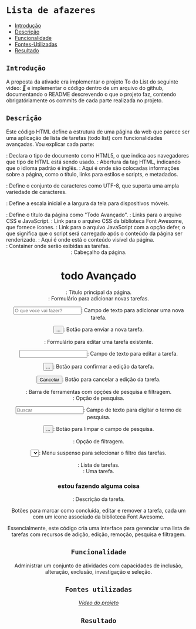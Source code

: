 # `Lista de afazeres` 

* [Introdução](#introdução)
* [Descrição](#descrição)
* [Funcionalidade](#funcionalidade)
* [Fontes-Utilizadas](#fontes-utilizadas)
* [Resultado](#resultado)



## `Introdução`
 A proposta da ativade era implementar o projeto To do List do seguinte video: [*🎥*](https://pucpredu-my.sharepoint.com/:v:/g/personal/leonardo_sidon_grupomarista_org_br/EdvhW1dXIchOgj76IU7ONr0B-Uc3xzANnbKjCdsngCOShA?e=KNchln)
e implementar o código dentro de um arquivo do github, documentando o README descrevendo o que o projeto faz, contendo obrigatóriamente os commits de cada parte realizada no projeto.

## `Descrição`
Este código HTML define a estrutura de uma página da web que parece ser uma aplicação de lista de tarefas (todo list) com funcionalidades avançadas. Vou explicar cada parte:

<!DOCTYPE html>: Declara o tipo de documento como HTML5, o que indica aos navegadores que tipo de HTML está sendo usado.

<html lang="en">: Abertura da tag HTML, indicando que o idioma padrão é inglês.

<head>: Aqui é onde são colocadas informações sobre a página, como o título, links para estilos e scripts, e metadados.

<meta charset="UTF-8">: Define o conjunto de caracteres como UTF-8, que suporta uma ampla variedade de caracteres.

<meta name="viewport" content="width=device-width, initial-scale=1.0">: Define a escala inicial e a largura da tela para dispositivos móveis.

<title>Todo Avançado</title>: Define o título da página como "Todo Avançado".

<link rel="js/scripts.js" href="css/styles.css">: Links para o arquivo CSS e JavaScript.

<link rel="stylesheet" href="https://cdnjs.cloudflare.com/ajax/libs/font-awesome/6.5.2/css/all.min.css" integrity="..." crossorigin="anonymous" referrerpolicy="no-referrer" />: Link para o arquivo CSS da biblioteca Font Awesome, que fornece ícones.

<script src="js/scripts.js" defer></script>: Link para o arquivo JavaScript com a opção defer, o que significa que o script será carregado após o conteúdo da página ser renderizado.

<body>: Aqui é onde está o conteúdo visível da página.

<div class="todo-container"></div>: Container onde serão exibidas as tarefas.

<header>: Cabeçalho da página.

<h1>todo Avançado</h1>: Título principal da página.
<form id="todo-form">: Formulário para adicionar novas tarefas.

<input type="text" id="todo input" placeholder="O que voce vai fazer?"/>: Campo de texto para adicionar uma nova tarefa.

<button type="submit">...</button>: Botão para enviar a nova tarefa.

<form id="edit-form">: Formulário para editar uma tarefa existente.

<input type="text" id="edit-input">: Campo de texto para editar a tarefa.

<button type="submit">...</button>: Botão para confirmar a edição da tarefa.

<button id="cancel-edit-btn">Cancelar</button>: Botão para cancelar a edição da tarefa.

<div id="toolbar">: Barra de ferramentas com opções de pesquisa e filtragem.

<div id="search">: Opção de pesquisa.

<input type="text" id="search-input" placeholder="Buscar">: Campo de texto para digitar o termo de pesquisa.

<button id="erase-button">...</button>: Botão para limpar o campo de pesquisa.

<div id="filtrer">: Opção de filtragem.

<select id="filter-select">...</select>: Menu suspenso para selecionar o filtro das tarefas.
<div id="todo-list">: Lista de tarefas.

<div class="todo">: Uma tarefa.

<h3>estou fazendo alguma coisa</h3>: Descrição da tarefa.

Botões para marcar como concluída, editar e remover a tarefa, cada um com um ícone associado da biblioteca Font Awesome.

Essencialmente, este código cria uma interface para gerenciar uma lista de tarefas com recursos de adição, edição, remoção, pesquisa e filtragem.

## `Funcionalidade`
Administrar um conjunto de atividades com capacidades de inclusão, alteração, exclusão, investigação e seleção.

## `Fontes utilizadas`
[*Vídeo do projeto*](https://pucpredu-my.sharepoint.com/:v:/g/personal/leonardo_sidon_grupomarista_org_br/EdvhW1dXIchOgj76IU7ONr0B-Uc3xzANnbKjCdsngCOShA?e=KNchln)

## `Resultado`